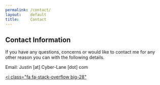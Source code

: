 ```yaml
---
permalink: /contact/
layout:    default
title:     Contact
---
```


## Contact Information

If you have any questions, concerns or would like to contact me for any other reason you can with the following details.

Email: Justin [at] Cyber-Lane [dot] com

[<i class="fa fa-twitter big-28"></i>](http://twitter.com/Cyberlane)
[<i class="fa fa-google-plus big-28"></i>](https://plus.google.com/+JustinNel)
[<i class="fa fa-youtube big-28"></i>](https://www.youtube.com/user/MrCyberlane/)
[<i class="fa fa-github big-28"></i>](https://github.com/Cyberlane/)
[<i class="fa fa-stack-overflow big-28"](http://careers.stackoverflow.com/uk/cv/edit/100683)
